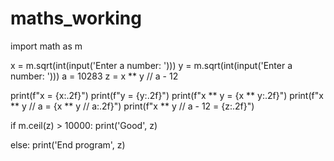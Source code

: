 # maths_working
import math as m

x = m.sqrt(int(input('Enter a number: ')))
y = m.sqrt(int(input('Enter a number: ')))
a = 10283
z = x ** y // a - 12

print(f"x = {x:.2f}")
print(f"y = {y:.2f}")
print(f"x ** y = {x ** y:.2f}")
print(f"x ** y // a = {x ** y // a:.2f}")
print(f"x ** y // a - 12 = {z:.2f}")

if m.ceil(z) > 10000:
	print('Good', z)

else:
	print('End program', z)

